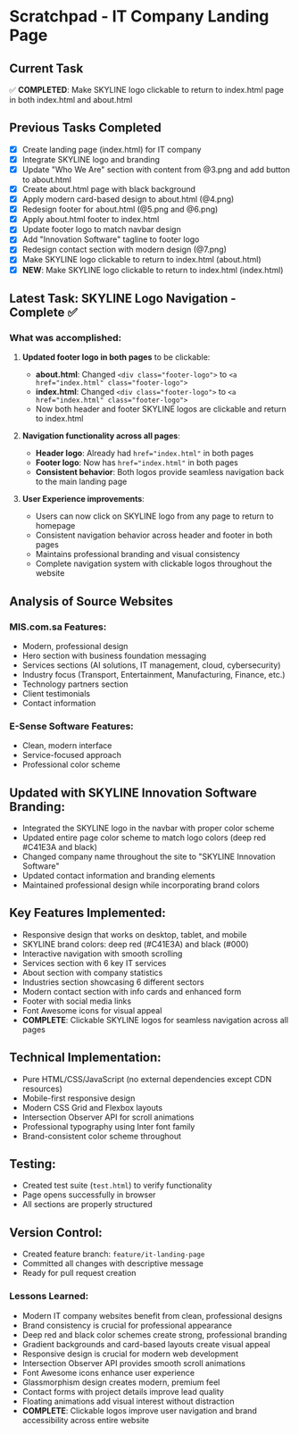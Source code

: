 # Scratchpad - IT Company Landing Page

## Current Task
✅ **COMPLETED**: Make SKYLINE logo clickable to return to index.html page in both index.html and about.html

## Previous Tasks Completed
- [x] Create landing page (index.html) for IT company
- [x] Integrate SKYLINE logo and branding
- [x] Update "Who We Are" section with content from @3.png and add button to about.html
- [x] Create about.html page with black background
- [x] Apply modern card-based design to about.html (@4.png)
- [x] Redesign footer for about.html (@5.png and @6.png)
- [x] Apply about.html footer to index.html
- [x] Update footer logo to match navbar design
- [x] Add "Innovation Software" tagline to footer logo
- [x] Redesign contact section with modern design (@7.png)
- [x] Make SKYLINE logo clickable to return to index.html (about.html)
- [x] **NEW**: Make SKYLINE logo clickable to return to index.html (index.html)

## Latest Task: SKYLINE Logo Navigation - Complete ✅

### What was accomplished:
1. **Updated footer logo in both pages** to be clickable:
   - **about.html**: Changed `<div class="footer-logo">` to `<a href="index.html" class="footer-logo">`
   - **index.html**: Changed `<div class="footer-logo">` to `<a href="index.html" class="footer-logo">`
   - Now both header and footer SKYLINE logos are clickable and return to index.html

2. **Navigation functionality across all pages**:
   - **Header logo**: Already had `href="index.html"` in both pages
   - **Footer logo**: Now has `href="index.html"` in both pages
   - **Consistent behavior**: Both logos provide seamless navigation back to the main landing page

3. **User Experience improvements**:
   - Users can now click on SKYLINE logo from any page to return to homepage
   - Consistent navigation behavior across header and footer in both pages
   - Maintains professional branding and visual consistency
   - Complete navigation system with clickable logos throughout the website

## Analysis of Source Websites

### MIS.com.sa Features:
- Modern, professional design
- Hero section with business foundation messaging
- Services sections (AI solutions, IT management, cloud, cybersecurity)
- Industry focus (Transport, Entertainment, Manufacturing, Finance, etc.)
- Technology partners section
- Client testimonials
- Contact information

### E-Sense Software Features:
- Clean, modern interface
- Service-focused approach
- Professional color scheme

## Updated with SKYLINE Innovation Software Branding:
- Integrated the SKYLINE logo in the navbar with proper color scheme
- Updated entire page color scheme to match logo colors (deep red #C41E3A and black)
- Changed company name throughout the site to "SKYLINE Innovation Software"
- Updated contact information and branding elements
- Maintained professional design while incorporating brand colors

## Key Features Implemented:
- Responsive design that works on desktop, tablet, and mobile
- SKYLINE brand colors: deep red (#C41E3A) and black (#000)
- Interactive navigation with smooth scrolling
- Services section with 6 key IT services
- About section with company statistics
- Industries section showcasing 6 different sectors
- Modern contact section with info cards and enhanced form
- Footer with social media links
- Font Awesome icons for visual appeal
- **COMPLETE**: Clickable SKYLINE logos for seamless navigation across all pages

## Technical Implementation:
- Pure HTML/CSS/JavaScript (no external dependencies except CDN resources)
- Mobile-first responsive design
- Modern CSS Grid and Flexbox layouts
- Intersection Observer API for scroll animations
- Professional typography using Inter font family
- Brand-consistent color scheme throughout

## Testing:
- Created test suite (`test.html`) to verify functionality
- Page opens successfully in browser
- All sections are properly structured

## Version Control:
- Created feature branch: `feature/it-landing-page`
- Committed all changes with descriptive message
- Ready for pull request creation

### Lessons Learned:
- Modern IT company websites benefit from clean, professional designs
- Brand consistency is crucial for professional appearance
- Deep red and black color schemes create strong, professional branding
- Gradient backgrounds and card-based layouts create visual appeal
- Responsive design is crucial for modern web development
- Intersection Observer API provides smooth scroll animations
- Font Awesome icons enhance user experience
- Glassmorphism design creates modern, premium feel
- Contact forms with project details improve lead quality
- Floating animations add visual interest without distraction
- **COMPLETE**: Clickable logos improve user navigation and brand accessibility across entire website
